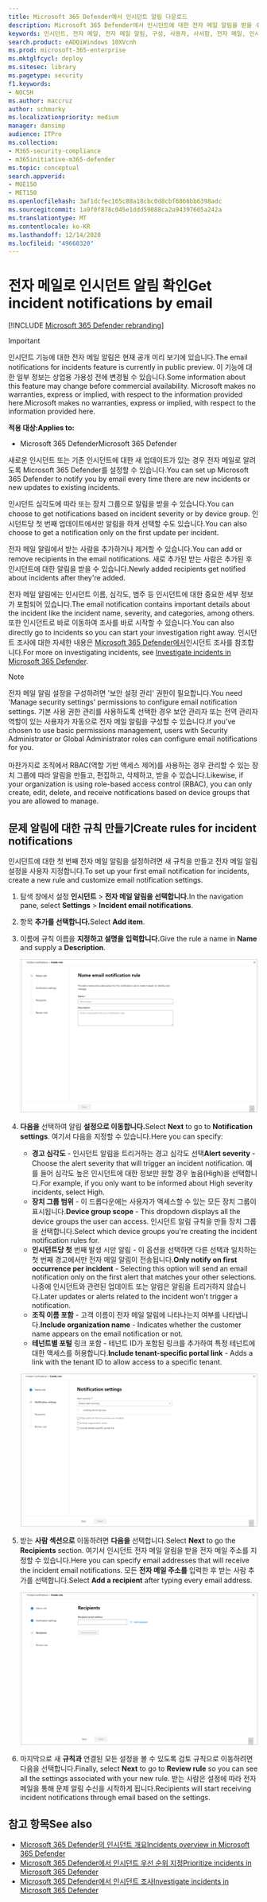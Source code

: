 ```yaml
---
title: Microsoft 365 Defender에서 인시던트 알림 다운로드
description: Microsoft 365 Defender에서 인시던트에 대한 전자 메일 알림을 받을 수 있는 규칙을 만드는 방법을 학습
keywords: 인시던트, 전자 메일, 전자 메일 알림, 구성, 사용자, 사서함, 전자 메일, 인시던트
search.product: eADQiWindows 10XVcnh
ms.prod: microsoft-365-enterprise
ms.mktglfcycl: deploy
ms.sitesec: library
ms.pagetype: security
f1.keywords:
- NOCSH
ms.author: maccruz
author: schmurky
ms.localizationpriority: medium
manager: dansimp
audience: ITPro
ms.collection:
- M365-security-compliance
- m365initiative-m365-defender
ms.topic: conceptual
search.appverid:
- MOE150
- MET150
ms.openlocfilehash: 3af1dcfec165c88a18cbc0d8cbf6866bb6398adc
ms.sourcegitcommit: 1a9f0f878c045e1ddd59088ca2a94397605a242a
ms.translationtype: MT
ms.contentlocale: ko-KR
ms.lasthandoff: 12/14/2020
ms.locfileid: "49668320"
---
```

# <a name="get-incident-notifications-by-email"></a><span data-ttu-id="67b2f-104">전자 메일로 인시던트 알림 확인</span><span class="sxs-lookup"><span data-stu-id="67b2f-104">Get incident notifications by email</span></span>

[!INCLUDE [Microsoft 365 Defender rebranding](../includes/microsoft-defender.md)]

>[!IMPORTANT]
> <span data-ttu-id="67b2f-105">인시던트 기능에 대한 전자 메일 알림은 현재 공개 미리 보기에 있습니다.</span><span class="sxs-lookup"><span data-stu-id="67b2f-105">The email notifications for incidents feature is currently in public preview.</span></span> <span data-ttu-id="67b2f-106">이 기능에 대한 일부 정보는 상업용 가용성 전에 변경될 수 있습니다.</span><span class="sxs-lookup"><span data-stu-id="67b2f-106">Some information about this feature may change before commercial availability.</span></span> <span data-ttu-id="67b2f-107">Microsoft makes no warranties, express or implied, with respect to the information provided here.</span><span class="sxs-lookup"><span data-stu-id="67b2f-107">Microsoft makes no warranties, express or implied, with respect to the information provided here.</span></span>

<span data-ttu-id="67b2f-108">**적용 대상:**</span><span class="sxs-lookup"><span data-stu-id="67b2f-108">**Applies to:**</span></span>
- <span data-ttu-id="67b2f-109">Microsoft 365 Defender</span><span class="sxs-lookup"><span data-stu-id="67b2f-109">Microsoft 365 Defender</span></span>

<span data-ttu-id="67b2f-110">새로운 인시던트 또는 기존 인시던트에 대한 새 업데이트가 있는 경우 전자 메일로 알려도록 Microsoft 365 Defender를 설정할 수 있습니다.</span><span class="sxs-lookup"><span data-stu-id="67b2f-110">You can set up Microsoft 365 Defender to notify you by email every time there are new incidents or new updates to existing incidents.</span></span> 

<span data-ttu-id="67b2f-111">인시던트 심각도에 따라 또는 장치 그룹으로 알림을 받을 수 있습니다.</span><span class="sxs-lookup"><span data-stu-id="67b2f-111">You can choose to get notifications based on incident severity or by device group.</span></span> <span data-ttu-id="67b2f-112">인시던트당 첫 번째 업데이트에서만 알림을 하게 선택할 수도 있습니다.</span><span class="sxs-lookup"><span data-stu-id="67b2f-112">You can also choose to get a notification only on the first update per incident.</span></span>

<span data-ttu-id="67b2f-113">전자 메일 알림에서 받는 사람을 추가하거나 제거할 수 있습니다.</span><span class="sxs-lookup"><span data-stu-id="67b2f-113">You can add or remove recipients in the email notifications.</span></span> <span data-ttu-id="67b2f-114">새로 추가된 받는 사람은 추가된 후 인시던트에 대한 알림을 받을 수 있습니다.</span><span class="sxs-lookup"><span data-stu-id="67b2f-114">Newly added recipients get notified about incidents after they're added.</span></span> 

<span data-ttu-id="67b2f-115">전자 메일 알림에는 인시던트 이름, 심각도, 범주 등 인시던트에 대한 중요한 세부 정보가 포함되어 있습니다.</span><span class="sxs-lookup"><span data-stu-id="67b2f-115">The email notification contains important details about the incident like the incident name, severity, and categories, among others.</span></span> <span data-ttu-id="67b2f-116">또한 인시던트로 바로 이동하여 조사를 바로 시작할 수 있습니다.</span><span class="sxs-lookup"><span data-stu-id="67b2f-116">You can also directly go to incidents so you can start your investigation right away.</span></span> <span data-ttu-id="67b2f-117">인시던트 조사에 대한 자세한 내용은 [Microsoft 365 Defender에서](https://docs.microsoft.com/microsoft-365/security/mtp/investigate-incidents)인시던트 조사를 참조합니다.</span><span class="sxs-lookup"><span data-stu-id="67b2f-117">For more on investigating incidents, see [Investigate incidents in Microsoft 365 Defender](https://docs.microsoft.com/microsoft-365/security/mtp/investigate-incidents).</span></span>

>[!NOTE]
><span data-ttu-id="67b2f-118">전자 메일 알림 설정을 구성하려면 '보안 설정 관리' 권한이 필요합니다.</span><span class="sxs-lookup"><span data-stu-id="67b2f-118">You need 'Manage security settings' permissions to configure email notification settings.</span></span> <span data-ttu-id="67b2f-119">기본 사용 권한 관리를 사용하도록 선택한 경우 보안 관리자 또는 전역 관리자 역할이 있는 사용자가 자동으로 전자 메일 알림을 구성할 수 있습니다.</span><span class="sxs-lookup"><span data-stu-id="67b2f-119">If you've chosen to use basic permissions management, users with Security Administrator or Global Administrator roles can configure email notifications for you.</span></span> <br> <br>
<span data-ttu-id="67b2f-120">마찬가지로 조직에서 RBAC(역할 기반 액세스 제어)를 사용하는 경우 관리할 수 있는 장치 그룹에 따라 알림을 만들고, 편집하고, 삭제하고, 받을 수 있습니다.</span><span class="sxs-lookup"><span data-stu-id="67b2f-120">Likewise, if your organization is using role-based access control (RBAC), you can only create, edit, delete, and receive notifications based on device groups that you are allowed to manage.</span></span>

## <a name="create-rules-for-incident-notifications"></a><span data-ttu-id="67b2f-121">문제 알림에 대한 규칙 만들기</span><span class="sxs-lookup"><span data-stu-id="67b2f-121">Create rules for incident notifications</span></span>

<span data-ttu-id="67b2f-122">인시던트에 대한 첫 번째 전자 메일 알림을 설정하려면 새 규칙을 만들고 전자 메일 알림 설정을 사용자 지정합니다.</span><span class="sxs-lookup"><span data-stu-id="67b2f-122">To set up your first email notification for incidents, create a new rule and customize email notification settings.</span></span>

1. <span data-ttu-id="67b2f-123">탐색 창에서 설정 **인시던트**  >  **전자 메일 알림을 선택합니다.**</span><span class="sxs-lookup"><span data-stu-id="67b2f-123">In the navigation pane, select **Settings** > **Incident email notifications**.</span></span>
2. <span data-ttu-id="67b2f-124">항목 **추가를 선택합니다.**</span><span class="sxs-lookup"><span data-stu-id="67b2f-124">Select **Add item**.</span></span>
3. <span data-ttu-id="67b2f-125">이름에 규칙 이름을 **지정하고 설명을** **입력합니다.**</span><span class="sxs-lookup"><span data-stu-id="67b2f-125">Give the rule a name in **Name** and supply a **Description**.</span></span>

    ![문제 전자 메일 알림에 대한 규칙 창 만들기](../../media/incidentemailnotif1.png) 
4. <span data-ttu-id="67b2f-127">**다음을** 선택하여 알림 **설정으로 이동합니다.**</span><span class="sxs-lookup"><span data-stu-id="67b2f-127">Select **Next** to go to **Notification settings**.</span></span> <span data-ttu-id="67b2f-128">여기서 다음을 지정할 수 있습니다.</span><span class="sxs-lookup"><span data-stu-id="67b2f-128">Here you can specify:</span></span>
    - <span data-ttu-id="67b2f-129">**경고 심각도** - 인시던트 알림을 트리거하는 경고 심각도 선택</span><span class="sxs-lookup"><span data-stu-id="67b2f-129">**Alert severity** - Choose the alert severity that will trigger an incident notification.</span></span> <span data-ttu-id="67b2f-130">예를 들어 심각도 높은 인시던트에 대한 정보만 원할 경우 높음(High)을 선택합니다.</span><span class="sxs-lookup"><span data-stu-id="67b2f-130">For example, if you only want to be informed about High severity incidents, select High.</span></span>
    - <span data-ttu-id="67b2f-131">**장치 그룹 범위** - 이 드롭다운에는 사용자가 액세스할 수 있는 모든 장치 그룹이 표시됩니다.</span><span class="sxs-lookup"><span data-stu-id="67b2f-131">**Device group scope** - This dropdown displays all the device groups the user can access.</span></span> <span data-ttu-id="67b2f-132">인시던트 알림 규칙을 만들 장치 그룹을 선택합니다.</span><span class="sxs-lookup"><span data-stu-id="67b2f-132">Select which device groups you're creating the incident notification rules for.</span></span>
    - <span data-ttu-id="67b2f-133">**인시던트당 첫** 번째 발생 시만 알림 - 이 옵션을 선택하면 다른 선택과 일치하는 첫 번째 경고에서만 전자 메일 알림이 전송됩니다.</span><span class="sxs-lookup"><span data-stu-id="67b2f-133">**Only notify on first occurrence per incident** - Selecting this option will send an email notification only on the first alert that matches your other selections.</span></span> <span data-ttu-id="67b2f-134">나중에 인시던트와 관련된 업데이트 또는 알림은 알림을 트리거하지 않습니다.</span><span class="sxs-lookup"><span data-stu-id="67b2f-134">Later updates or alerts related to the incident won't trigger a notification.</span></span>
    - <span data-ttu-id="67b2f-135">**조직 이름 포함** - 고객 이름이 전자 메일 알림에 나타나는지 여부를 나타냅니다.</span><span class="sxs-lookup"><span data-stu-id="67b2f-135">**Include organization name** - Indicates whether the customer name appears on the email notification or not.</span></span>
    - <span data-ttu-id="67b2f-136">**테넌트별 포털** 링크 포함 - 테넌트 ID가 포함된 링크를 추가하여 특정 테넌트에 대한 액세스를 허용합니다.</span><span class="sxs-lookup"><span data-stu-id="67b2f-136">**Include tenant-specific portal link** -  Adds a link with the tenant ID to allow access to a specific tenant.</span></span>
    
    ![문제 전자 메일 알림에 대한 설정 창 알림](../../media/incidentemailnotif2.png)
5. <span data-ttu-id="67b2f-138">받는 **사람 섹션으로** 이동하려면 **다음을** 선택합니다.</span><span class="sxs-lookup"><span data-stu-id="67b2f-138">Select **Next** to go the **Recipients** section.</span></span> <span data-ttu-id="67b2f-139">여기서 인시던트 전자 메일 알림을 받을 전자 메일 주소를 지정할 수 있습니다.</span><span class="sxs-lookup"><span data-stu-id="67b2f-139">Here you can specify email addresses that will receive the incident email notifications.</span></span> <span data-ttu-id="67b2f-140">모든 **전자 메일 주소를** 입력한 후 받는 사람 추가를 선택합니다.</span><span class="sxs-lookup"><span data-stu-id="67b2f-140">Select **Add a recipient** after typing every email address.</span></span>

    ![인시던트 전자 메일 알림에 대한 받는 사람 창 추가](../../media/incidentemailnotif3.png) 

6. <span data-ttu-id="67b2f-142">마지막으로 새 **규칙과** 연결된  모든 설정을 볼 수 있도록 검토 규칙으로 이동하려면 다음을 선택합니다.</span><span class="sxs-lookup"><span data-stu-id="67b2f-142">Finally, select **Next** to go to **Review rule** so you can see all the settings associated with your new rule.</span></span> <span data-ttu-id="67b2f-143">받는 사람은 설정에 따라 전자 메일을 통해 문제 알림 수신을 시작하게 됩니다.</span><span class="sxs-lookup"><span data-stu-id="67b2f-143">Recipients will start receiving incident notifications through email based on the settings.</span></span>

## <a name="see-also"></a><span data-ttu-id="67b2f-144">참고 항목</span><span class="sxs-lookup"><span data-stu-id="67b2f-144">See also</span></span>
- [<span data-ttu-id="67b2f-145">Microsoft 365 Defender의 인시던트 개요</span><span class="sxs-lookup"><span data-stu-id="67b2f-145">Incidents overview in Microsoft 365 Defender</span></span>](https://docs.microsoft.com/microsoft-365/security/mtp/incidents-overview)
- [<span data-ttu-id="67b2f-146">Microsoft 365 Defender에서 인시던트 우선 순위 지정</span><span class="sxs-lookup"><span data-stu-id="67b2f-146">Prioritize incidents in Microsoft 365 Defender</span></span>](https://docs.microsoft.com/microsoft-365/security/mtp/incident-queue)
- [<span data-ttu-id="67b2f-147">Microsoft 365 Defender에서 인시던트 조사</span><span class="sxs-lookup"><span data-stu-id="67b2f-147">Investigate incidents in Microsoft 365 Defender</span></span>](https://docs.microsoft.com/microsoft-365/security/mtp/investigate-incidents)

